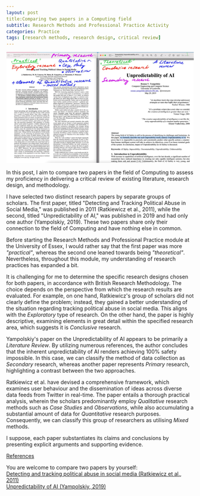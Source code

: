 ```yaml
---
layout: post
title:Comparing two papers in a Computing field
subtitle: Research Methods and Professional Practice Activity
categories: Practice
tags: [research methods, research design, critical review]
---
```


 ![Comparison](/assets/images/banners/compare.jpg)<br>

In this post, I aim to compare two papers in the field of Computing to assess my proficiency 
in delivering a critical review of existing literature, research design, and methodology.<br>

I have selected two distinct research papers by separate groups of scholars. 
The first paper, titled "Detecting and Tracking Political Abuse in Social Media," 
was published in 2011 (Ratkiewicz et al., 2011), while the second, titled "Unpredictability of AI," 
was published in 2019 and had only one author (Yampolskiy, 2019). 
These two papers share only their connection to the field of Computing and have nothing else in common.<br>

Before starting the Research Methods and Professional Practice module at the University of Essex,
I would rather say that the first paper was more *"practical"*, whereas the second one leaned towards being *"theoretical"*. 
Nevertheless, throughout this module, my understanding of research practices has expanded a bit.<br>

It is challenging for me to determine the specific research designs chosen for both papers,
in accordance with British Research Methodology. 
The choice depends on the perspective from which the research results are evaluated. For example, on one hand, Ratkiewicz's group of scholars did not clearly define the problem; instead, they gained a better understanding of the situation regarding tracking political abuse in social media. This aligns with the *Exploratory* type of research. On the other hand, the paper is highly descriptive, examining elements in great detail within the specified research area, which suggests it is *Conclusive* research.<br>

Yampolskiy's paper on the Unpredictability of AI appears to be primarily a *Literature Review*. 
By utilizing numerous references, the author concludes that the inherent unpredictability 
of AI renders achieving 100% safety impossible. 
In this case, we can classify the method of data collection as *Secondary* research, 
whereas another paper represents *Primary* research, highlighting a contrast between the two approaches.<br>

Ratkiewicz et al. have devised a comprehensive framework, which examines user behaviour 
and the dissemination of ideas across diverse data feeds from Twitter in real-time. 
The paper entails a thorough practical analysis, wherein the scholars 
predominantly employ *Qualitative* research methods such as *Case Studies* and *Observations*, 
while also accumulating a substantial amount of data for *Quantitative* research purposes. 
Consequently, we can classify this group of researchers as utilising *Mixed* methods.<br>

I suppose, each paper substantiates its claims and conclusions by presenting explicit arguments and supporting evidence. <br>

[References](https://github.com/Vasilisalook/vasilisalook.github.io/blob/main/CompareReferences.txt)<br>

You are welcome to compare two papers by yourself: <br>
[Detecting and tracking political abuse in social media (Ratkiewicz et al., 2011)](https://github.com/Vasilisalook/vasilisalook.github.io/blob/main/Detecting%20and%20Tracking%20Political%20Abuse%20in%20Social%20Media.pdf)<br>
[Unpredictability of AI (Yampolskiy, 2019)](https://github.com/Vasilisalook/vasilisalook.github.io/blob/main/Yampolskiy%20Unpredictability%20of%20AI.pdf)


